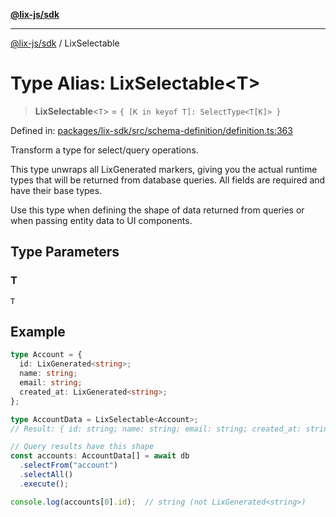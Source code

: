 [**@lix-js/sdk**](../README.md)

***

[@lix-js/sdk](../README.md) / LixSelectable

# Type Alias: LixSelectable\<T\>

> **LixSelectable**\<`T`\> = `{ [K in keyof T]: SelectType<T[K]> }`

Defined in: [packages/lix-sdk/src/schema-definition/definition.ts:363](https://github.com/opral/monorepo/blob/affb4c9a3f726a3aa66c498084ff5c7f09d2d503/packages/lix-sdk/src/schema-definition/definition.ts#L363)

Transform a type for select/query operations.

This type unwraps all LixGenerated markers, giving you the actual runtime
types that will be returned from database queries. All fields are required
and have their base types.

Use this type when defining the shape of data returned from queries or
when passing entity data to UI components.

## Type Parameters

### T

`T`

## Example

```typescript
type Account = {
  id: LixGenerated<string>;
  name: string;
  email: string;
  created_at: LixGenerated<string>;
};

type AccountData = LixSelectable<Account>;
// Result: { id: string; name: string; email: string; created_at: string; }

// Query results have this shape
const accounts: AccountData[] = await db
  .selectFrom("account")
  .selectAll()
  .execute();

console.log(accounts[0].id);  // string (not LixGenerated<string>)
```
